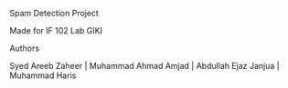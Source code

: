 Spam Detection Project

Made for IF 102 Lab GIKI

Authors

Syed Areeb Zaheer |
Muhammad Ahmad Amjad |
Abdullah Ejaz Janjua |
Muhammad Haris
